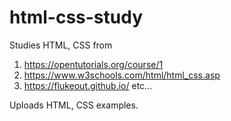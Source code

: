 # html-css-study

Studies HTML, CSS from 
1. https://opentutorials.org/course/1
2. https://www.w3schools.com/html/html_css.asp
3. https://flukeout.github.io/
etc...

Uploads HTML, CSS examples.
